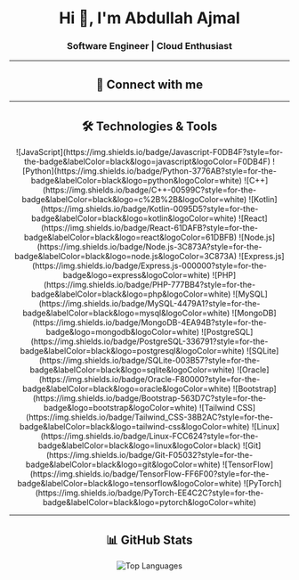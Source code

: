 <h1 align="center">Hi 👋, I'm Abdullah Ajmal</h1>
<h3 align="center">Software Engineer | Cloud Enthusiast</h3>

---

<h2 align="center">🚀 Connect with me</h2>
<p align="center">
  <!-- Add your social media links here -->
</p>

---

<h2 align="center">🛠️ Technologies & Tools</h2>

<p align="center">
  ![JavaScript](https://img.shields.io/badge/Javascript-F0DB4F?style=for-the-badge&labelColor=black&logo=javascript&logoColor=F0DB4F)
  ![Python](https://img.shields.io/badge/Python-3776AB?style=for-the-badge&labelColor=black&logo=python&logoColor=white)
  ![C++](https://img.shields.io/badge/C++-00599C?style=for-the-badge&labelColor=black&logo=c%2B%2B&logoColor=white)
  ![Kotlin](https://img.shields.io/badge/Kotlin-0095D5?style=for-the-badge&labelColor=black&logo=kotlin&logoColor=white)
  ![React](https://img.shields.io/badge/React-61DAFB?style=for-the-badge&labelColor=black&logo=react&logoColor=61DBFB)
  ![Node.js](https://img.shields.io/badge/Node.js-3C873A?style=for-the-badge&labelColor=black&logo=node.js&logoColor=3C873A)
  ![Express.js](https://img.shields.io/badge/Express.js-000000?style=for-the-badge&logo=express&logoColor=white)
  ![PHP](https://img.shields.io/badge/PHP-777BB4?style=for-the-badge&labelColor=black&logo=php&logoColor=white)
  ![MySQL](https://img.shields.io/badge/MySQL-4479A1?style=for-the-badge&labelColor=black&logo=mysql&logoColor=white)
  ![MongoDB](https://img.shields.io/badge/MongoDB-4EA94B?style=for-the-badge&logo=mongodb&logoColor=white)
  ![PostgreSQL](https://img.shields.io/badge/PostgreSQL-336791?style=for-the-badge&labelColor=black&logo=postgresql&logoColor=white)
  ![SQLite](https://img.shields.io/badge/SQLite-003B57?style=for-the-badge&labelColor=black&logo=sqlite&logoColor=white)
  ![Oracle](https://img.shields.io/badge/Oracle-F80000?style=for-the-badge&labelColor=black&logo=oracle&logoColor=white)
  ![Bootstrap](https://img.shields.io/badge/Bootstrap-563D7C?style=for-the-badge&logo=bootstrap&logoColor=white)
  ![Tailwind CSS](https://img.shields.io/badge/Tailwind_CSS-38B2AC?style=for-the-badge&labelColor=black&logo=tailwind-css&logoColor=white)
  ![Linux](https://img.shields.io/badge/Linux-FCC624?style=for-the-badge&labelColor=black&logo=linux&logoColor=black)
  ![Git](https://img.shields.io/badge/Git-F05032?style=for-the-badge&labelColor=black&logo=git&logoColor=white)
  ![TensorFlow](https://img.shields.io/badge/TensorFlow-FF6F00?style=for-the-badge&labelColor=black&logo=tensorflow&logoColor=white)
  ![PyTorch](https://img.shields.io/badge/PyTorch-EE4C2C?style=for-the-badge&labelColor=black&logo=pytorch&logoColor=white)
</p>

---

<h2 align="center">📊 GitHub Stats</h2>
<p align="center">
  <img src="https://github-readme-stats.vercel.app/api/top-langs?username=imabdullahajmal&show_icons=true&locale=en&layout=compact" alt="Top Languages"/>
</p>
